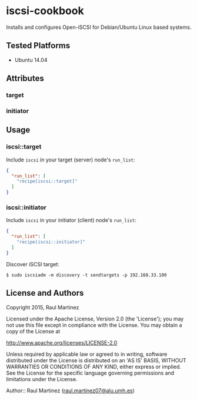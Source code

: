 # iscsi-cookbook

Installs and configures Open-iSCSI for Debian/Ubuntu Linux based systems.

## Tested Platforms

- Ubuntu 14.04

## Attributes

### target


### initiator



## Usage

### iscsi::target

Include `iscsi` in your target (server) node's `run_list`:

```json
{
  "run_list": [
    "recipe[iscsi::target]"
  ]
}
```

### iscsi::initiator

Include `iscsi` in your initiator (client) node's `run_list`:

```json
{
  "run_list": [
    "recipe[iscsi::initiator]"
  ]
}
```

Discover iSCSI target:

    $ sudo iscsiadm -m discovery -t sendtargets -p 192.168.33.100


## License and Authors

Copyright 2015, Raul Martinez

Licensed under the Apache License, Version 2.0 (the 'License'); you may not use this file except in compliance with the License. You may obtain a copy of the License at

http://www.apache.org/licenses/LICENSE-2.0

Unless required by applicable law or agreed to in writing, software distributed under the License is distributed on an 'AS IS' BASIS, WITHOUT WARRANTIES OR CONDITIONS OF ANY KIND, either express or implied. See the License for the specific language governing permissions and limitations under the License.

Author:: Raul Martinez (<raul.martinez07@alu.umh.es>)
